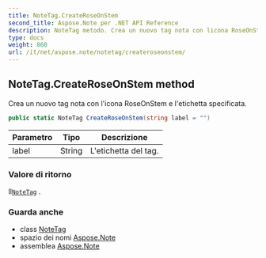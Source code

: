 ```yaml
---
title: NoteTag.CreateRoseOnStem
second_title: Aspose.Note per .NET API Reference
description: NoteTag metodo. Crea un nuovo tag nota con licona RoseOnStem e letichetta specificata.
type: docs
weight: 860
url: /it/net/aspose.note/notetag/createroseonstem/
---
```

## NoteTag.CreateRoseOnStem method

Crea un nuovo tag nota con l'icona RoseOnStem e l'etichetta specificata.

```csharp
public static NoteTag CreateRoseOnStem(string label = "")
```

| Parametro | Tipo | Descrizione |
| --- | --- | --- |
| label | String | L'etichetta del tag. |

### Valore di ritorno

Il[`NoteTag`](../) .

### Guarda anche

* class [NoteTag](../)
* spazio dei nomi [Aspose.Note](../../notetag/)
* assemblea [Aspose.Note](../../../)



